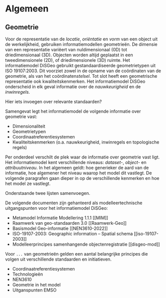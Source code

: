 # Algemeen

## Geometrie

Voor de representatie van de _locatie_, _oriëntatie_ en _vorm_ van een object uit de werkelijkheid, gebruiken informatiemodellen geometrieën. De dimensie van een representatie variëert van nuldimensionaal (0D) tot driedimensionaal (3D). Objecten worden altijd geplaatst in een tweedimensionele (2D), of driedimensionele (3D) ruimte. Het informatiemodel DiSGeo gebruikt gestandaardiseerde geometrietypen uit ISO 19107:2003. Dit voorziet zowel in de opname van de coördinaten van de geometrie, als van het coördinaten<i>stelsel</i>. Tot slot heeft een geometrische representatie ook kwaliteitskenmerken. Het informatiemodel DiSGeo onderscheid in elk geval informatie over de _nauwkeurigheid_ en de _inwinregels_.

<aside class="note">
   Hier iets invoegen over relevante standaarden?
</aside>

Samengevat legt het informatiemodel de volgende informatie over geometrie vast:

 - Dimensionaliteit
 - Geometrietypen
 - Coordinaatreferentiesystemen
 - Kwaliteitskenmerken (o.a. nauwkeurigheid, inwinregels en topologische regels)

Per onderdeel verschilt de plek waar de informatie over geometrie vast ligt. Het informatiemodel kent verschillende niveaus: _dataset_-, _object_- en _attribuutniveau_. In het algemeen geldt: hoe generieker de aard van de informatie, hoe algemener het niveau waarop het model dit vastlegt. De volgende paragrafen gaan dieper in op de verschillende kenmerken en hoe het model ze vastlegt.

<aside class="issue">
   Onderstaande twee lijsten samenvoegen.
</aside>

De volgende documenten zijn gehanteerd als modelleertechnische uitgangspunten voor het informatiemodel DiSGeo:

 - Metamodel Informatie Modellering 1.1.1 [[MIM]]
 - Raamwerk van geo-standaarden 3.0 [[Raamwerk-Geo]]
 - Basismodel Geo-informatie [[NEN3610-2022]]
 - ISO-19107-2003: Geographic information – Spatial schema [[iso-19107-2003]]
 - Modelleerprincipes samenhangende objectenregistratie [[disgeo-mod]]

Voor `...` van geometrieën gelden een aantal belangrijke principes die volgen uit verschillende standaarden en initiatieven. 

 - Coordinaatreferentiesystemen
 - Technologieën
 - NEN3610
 - Geometrie in het model
 - Uitganspunten EMSO